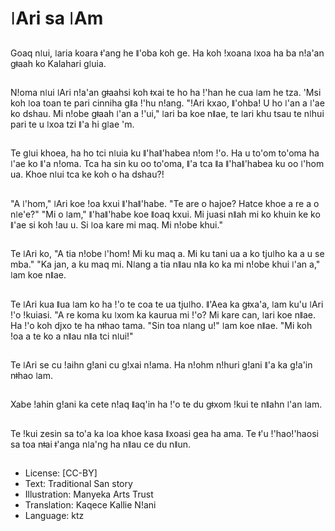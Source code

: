 # ǀAri sa ǀAm

##
Goaq nǀui, ǀaria koara ǂ'ang he ǁ'oba koh ge. Ha koh ǃxoana ǀxoa ha ba nǃa'an gǂaah ko Kalahari gǀuia.

##
Nǃoma nǀui ǀAri nǃa'an gǂaahsi koh ǂxai te ho ha ǃ'han he cua ǀam he tza. 'Msi koh ǀoa toan te pari cinniha gǁa ǃ'hu nǃang. "ǃAri kxao, ǁ'ohba! U ho ǀ'an a ǀ'ae ko dshau. Mi nǃobe gǂaah ǀ'an a ǃ'ui," ǀari ba koe nǁae, te ǀari khu tsau te nǀhui pari te u ǀxoa tzi ǁ'a hi gǀae 'm.

##
Te gǀui khoea, ha ho tci nǀuia ku ǁ'haǁ'habea nǃom ǃ'o. Ha u to'om to'oma ha ǀ'ae ko ǁ'a nǃoma. Tca ha sin ku oo to'oma, ǁ'a tca ǁa ǁ'haǁ'habea ku oo ǀ'hom ua. Khoe nǀui tca ke koh o ha dshau?!

##
"A ǀ'hom," ǀAri koe ǃoa kxui ǁ'haǁ'habe. "Te are o hajoe? Hatce khoe a re a o nǀe'e?" "Mi o ǀam," ǁ'haǁ'habe koe ǁoaq kxui. Mi juasi nǁah mi ko khuin ke ko ǁ'ae si koh ǃau u. Si ǀoa kare mi maq. Mi nǃobe khui."

##
Te ǀAri ko, "A tia nǃobe ǀ'hom! Mi ku maq a. Mi ku tani ua a ko tjuǀho ka a u se mba." "Ka jan, a ku maq mi. Nǀang a tia nǁau nǁa ko ka mi nǃobe khui ǀ'an a," ǀam koe nǁae.

##
Te ǀAri kua ǁua ǀam ko ha ǃ'o te coa te ua tjuǀho. ǁ'Aea ka gǂxa'a, ǀam ku'u ǀAri ǃ'o ǃkuiasi. "A re koma ku ǀxom ka kaurua mi ǃ'o? Mi kare can, ǀari koe nǁae. Ha ǃ'o koh djxo te ha nǂhao tama. "Sin toa nǀang u!" ǀam koe nǁae. "Mi koh ǃoa a te ko a nǁau nǁa tci nǀui!"

##
Te ǀAri se cu ǃaihn gǃani cu gǃxai nǃama. Ha nǃohm nǃhuri gǃani ǁ'a ka gǃa'in nǂhao ǀam.

##
Xabe ǃahin gǃani ka cete nǃaq ǁaq'in ha ǃ'o te du gǂxom ǃkui te nǁahn ǀ'an ǀam.

##
Te ǃkui zesin sa to'a ka ǀoa khoe kasa ǁxoasi gea ha ama. Te ǂ'u ǃ'haoǃ'haosi sa toa nǂai ǂ'anga nǀa'ng ha nǁau ce du nǁun.

##
* License: [CC-BY]
* Text: Traditional San story
* Illustration: Manyeka Arts Trust
* Translation: Kaqece Kallie N!ani
* Language: ktz
